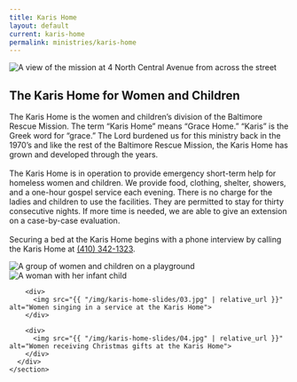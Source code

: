 ```yaml
---
title: Karis Home
layout: default
current: karis-home
permalink: ministries/karis-home
---
```

<main>
  <section class="homepage-hero  homepage-hero--mini">
      <img src="{{ "/img/headers/karis-home.jpg" | relative_url }}" alt="A view of the mission at 4 North Central Avenue from across the street">
  </section>

  <section class="container  white">
      <div class="row">
        <div class="textbox">
          <h1>The Karis Home for Women and Children</h1>
          <p>The Karis Home is the women and children’s division of the Baltimore Rescue Mission.  The term “Karis Home” means “Grace Home.”  “Karis” is the Greek word for “grace.”  The Lord burdened us for this ministry back in the 1970’s and like the rest of the Baltimore Rescue Mission, the Karis Home has grown and developed through the years.<br><br>The Karis Home is in operation to provide emergency short-term help for homeless women and children.  We provide food, clothing, shelter, showers, and a one-hour gospel service each evening.  There is no charge for the ladies and children to use the facilities.  They are permitted to stay for thirty consecutive nights.  If more time is needed, we are able to give an extension on a case-by-case evaluation.<br><br>Securing a bed at the Karis Home begins with a phone interview by calling the Karis Home at <a href="4103421323">(410) 342-1323</a>.</p>
        </div>
      </div>
  </section>

  <section class="container  white  inline">
      <div class="slick-slideshow" id="slick-slideshow">
        <div>
          <img src="{{ "/img/karis-home-slides/01.jpg" | relative_url }}" alt="A group of women and children on a playground">
        </div>
        <div>
          <img src="{{ "/img/karis-home-slides/02.jpg" | relative_url }}" alt="A woman with her infant child">
        </div>

        <div>
          <img src="{{ "/img/karis-home-slides/03.jpg" | relative_url }}" alt="Women singing in a service at the Karis Home">
        </div>

        <div>
          <img src="{{ "/img/karis-home-slides/04.jpg" | relative_url }}" alt="Women receiving Christmas gifts at the Karis Home">
        </div>
      </div>
    </section>
</main>
